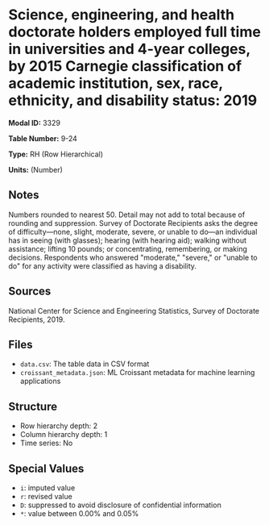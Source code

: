 # Science, engineering, and health doctorate holders employed full time in universities and 4-year colleges, by 2015 Carnegie classification of academic institution, sex, race, ethnicity, and disability status: 2019

**Modal ID:** 3329

**Table Number:** 9-24

**Type:** RH (Row Hierarchical)

**Units:** (Number)

## Notes

Numbers rounded to nearest 50. Detail may not add to total because of rounding and suppression. Survey of Doctorate Recipients asks the degree of difficulty—none, slight, moderate, severe, or unable to do—an individual has in seeing (with glasses); hearing (with hearing aid); walking without assistance; lifting 10 pounds; or concentrating, remembering, or making decisions. Respondents who answered "moderate," "severe," or "unable to do" for any activity were classified as having a disability.

## Sources

National Center for Science and Engineering Statistics, Survey of Doctorate Recipients, 2019.

## Files

- `data.csv`: The table data in CSV format
- `croissant_metadata.json`: ML Croissant metadata for machine learning applications

## Structure

- Row hierarchy depth: 2
- Column hierarchy depth: 1
- Time series: No

## Special Values

- `i`: imputed value
- `r`: revised value
- `D`: suppressed to avoid disclosure of confidential information
- `*`: value between 0.00% and 0.05%
